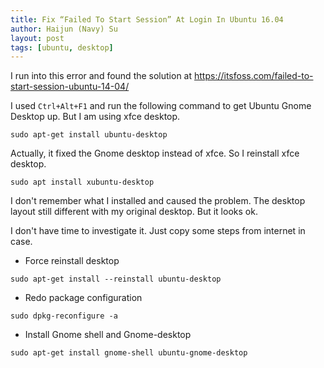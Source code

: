 ```yaml
---
title: Fix “Failed To Start Session” At Login In Ubuntu 16.04
author: Haijun (Navy) Su
layout: post
tags: [ubuntu, desktop]
---
```


I run into this error and found the solution at <https://itsfoss.com/failed-to-start-session-ubuntu-14-04/>

I used `Ctrl+Alt+F1` and run the following command to get Ubuntu Gnome Desktop up. But I am using xfce desktop.

```
sudo apt-get install ubuntu-desktop
```

Actually, it fixed the Gnome desktop instead of xfce. So I reinstall xfce desktop.

```
sudo apt install xubuntu-desktop
```

I don't remember what I installed and caused the problem. The desktop layout still different with my original desktop. But it looks ok.

I don't have time to investigate it. Just copy some steps from internet in case.

* Force reinstall desktop

```
sudo apt-get install --reinstall ubuntu-desktop
```

* Redo package configuration

```
sudo dpkg-reconfigure -a
```

* Install Gnome shell and Gnome-desktop

```
sudo apt-get install gnome-shell ubuntu-gnome-desktop
```
